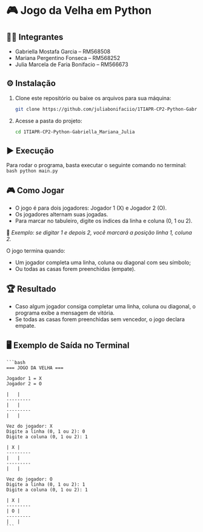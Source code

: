 # 🎮 Jogo da Velha em Python

## 👩‍💻 Integrantes
- Gabriella Mostafa Garcia – RM568508  
- Mariana Pergentino Fonseca – RM568252  
- Julia Marcela de Faria Bonifacio – RM566673  

## ⚙️ Instalação

1. Clone este repositório ou baixe os arquivos para sua máquina:
   ```bash
   git clone https://github.com/juliabonifaciio/1TIAPR-CP2-Python-Gabriella_Mariana_Julia.git
    ```

2. Acesse a pasta do projeto:
    ```bash
    cd 1TIAPR-CP2-Python-Gabriella_Mariana_Julia
    ```

## ▶️ Execução

Para rodar o programa, basta executar o seguinte comando no terminal:
    ```bash
    python main.py
    ```

## 🎮 Como Jogar
- O jogo é para dois jogadores: Jogador 1 (X) e Jogador 2 (O).
- Os jogadores alternam suas jogadas.
- Para marcar no tabuleiro, digite os índices da linha e coluna (0, 1 ou 2).

📌 _Exemplo: se digitar 1 e depois 2, você marcará a posição linha 1, coluna 2._

O jogo termina quando:
- Um jogador completa uma linha, coluna ou diagonal com seu símbolo;
- Ou todas as casas forem preenchidas (empate).

## 🏆 Resultado
- Caso algum jogador consiga completar uma linha, coluna ou diagonal, o programa exibe a mensagem de vitória.
- Se todas as casas forem preenchidas sem vencedor, o jogo declara empate.

## 🖥️ Exemplo de Saída no Terminal
    ```bash
    === JOGO DA VELHA ===

    Jogador 1 = X
    Jogador 2 = O

    |   |  
    ---------
    |   |  
    ---------
    |   |  

    Vez do jogador: X
    Digite a linha (0, 1 ou 2): 0
    Digite a coluna (0, 1 ou 2): 1

    | X |  
    ---------
    |   |  
    ---------
    |   |  

    Vez do jogador: O
    Digite a linha (0, 1 ou 2): 1
    Digite a coluna (0, 1 ou 2): 1

    | X |  
    ---------
    | O |  
    ---------
    |   |  
    ```
